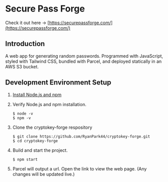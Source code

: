 # Secure Pass Forge
Check it out here -> [https://securepassforge.com/](https://securepassforge.com/)

## Introduction

A web app for generating random passwords. Programmed with JavaScript, styled with Tailwind CSS, bundled with Parcel, and deployed statically in an AWS S3 bucket.

## Development Environment Setup

1. [Install Node.js and npm](https://docs.npmjs.com/downloading-and-installing-node-js-and-npm)
2. Verify Node.js and npm installation.

   ```
   $ node -v
   $ npm -v
   ```

3. Clone the cryptokey-forge respository
   ```
   $ git clone https://github.com/RyanPark44/cryptokey-forge.git
   $ cd cryptokey-forge
   ```
4. Build and start the project.
   ```
   $ npm start
   ```
5. Parcel will output a url. Open the link to view the web page. (Any changes will be updated live.)
